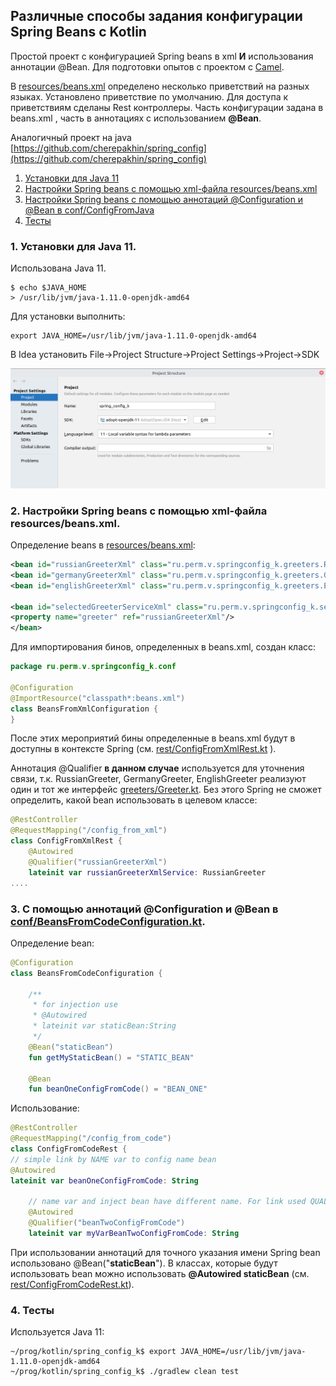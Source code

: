 Различные способы задания конфигурации Spring Beans с Kotlin
----------------

Простой проект с конфигурацией Spring beans в xml __И__ использования аннотации @Bean. Для подготовки опытов с проектом с [Camel](https://github.com/cherepakhin/camel_rest).

В [resources/beans.xml](https://github.com/cherepakhin/spring_config_k/blob/main/src/main/resources/beans.xml) определено несколько приветствий на разных языках. Установлено приветствие по умолчанию. Для доступа к приветствиям сделаны Rest контроллеры. Часть конфигурации задана в beans.xml , часть в аннотациях с использованием __@Bean__.  

Аналогичный проект на java [https://github.com/cherepakhin/spring_config](https://github.com/cherepakhin/spring_config)

1. [Установки для Java 11](#set_java_version)
2. [Настройки Spring beans с помощью xml-файла resources/beans.xml](#xml_file)
3. [Настройки Spring beans с помощью аннотаций @Configuration и @Bean в conf/ConfigFromJava](#configuration)
4. [Тесты](#tests)

<a id="set_java_version"></a>
### 1. Установки для Java 11.

Использована Java 11. 

````shell
$ echo $JAVA_HOME
> /usr/lib/jvm/java-1.11.0-openjdk-amd64

````

Для установки выполнить:

````shell
export JAVA_HOME=/usr/lib/jvm/java-1.11.0-openjdk-amd64
````

В Idea установить File->Project Structure->Project Settings->Project->SDK

![sdk](doc/java11.png)

<a id="xml_file"></a>
### 2. Настройки Spring beans с помощью xml-файла resources/beans.xml.

Определение beans в [resources/beans.xml](https://github.com/cherepakhin/spring_config_k/blob/main/src/main/resources/beans.xml):

````xml
<bean id="russianGreeterXml" class="ru.perm.v.springconfig_k.greeters.RussianGreeter"/>
<bean id="germanyGreeterXml" class="ru.perm.v.springconfig_k.greeters.GermanyGreeter"/>
<bean id="englishGreeterXml" class="ru.perm.v.springconfig_k.greeters.EnglishGreeter"/>

<bean id="selectedGreeterServiceXml" class="ru.perm.v.springconfig_k.service.GreeterService">
<property name="greeter" ref="russianGreeterXml"/>
</bean>
````

Для импортирования бинов, определенных в beans.xml, создан класс:

````kotlin
package ru.perm.v.springconfig_k.conf

@Configuration
@ImportResource("classpath*:beans.xml")
class BeansFromXmlConfiguration {
}
````

После этих мероприятий бины определенные в beans.xml будут в доступны в контексте Spring (см. [rest/ConfigFromXmlRest.kt](https://github.com/cherepakhin/spring_config_k/blob/master/src/main/kotlin/ru/perm/v/springconfig_k/rest/ConfigFromXmlRest.kt) ). 

Аннотация @Qualifier __в данном случае__ используется для уточнения связи, т.к. RussianGreeter, GermanyGreeter, EnglishGreeter реализуют один и тот же интерфейс [greeters/Greeter.kt](https://github.com/cherepakhin/spring_config_k/blob/master/src/main/kotlin/ru/perm/v/springconfig_k/greeters/Greeter.kt). Без этого Spring не сможет определить, какой bean использовать в целевом классе: 

````kotlin
@RestController
@RequestMapping("/config_from_xml")
class ConfigFromXmlRest {
    @Autowired
    @Qualifier("russianGreeterXml")
    lateinit var russianGreeterXmlService: RussianGreeter
....
````

<a id="configuration"></a>
### 3. С помощью аннотаций @Configuration и @Bean в [conf/BeansFromCodeConfiguration.kt](https://github.com/cherepakhin/spring_config_k/blob/master/src/main/kotlin/ru/perm/v/springconfig_k/conf/BeansFromCodeConfiguration.kt).

Определение bean:

````kotlin
@Configuration
class BeansFromCodeConfiguration {

    /**
     * for injection use
     * @Autowired
     * lateinit var staticBean:String
     */
    @Bean("staticBean")
    fun getMyStaticBean() = "STATIC_BEAN"

    @Bean
    fun beanOneConfigFromCode() = "BEAN_ONE"

````

Использование:

````kotlin
@RestController
@RequestMapping("/config_from_code")
class ConfigFromCodeRest {
// simple link by NAME var to config name bean
@Autowired
lateinit var beanOneConfigFromCode: String

    // name var and inject bean have different name. For link used QUALIFIER
    @Autowired
    @Qualifier("beanTwoConfigFromCode")
    lateinit var myVarBeanTwoConfigFromCode: String

````

При использовании аннотаций для точного указания имени Spring bean использовано @Bean("__staticBean__"). В классах, которые будут использовать bean можно использовать __@Autowired staticBean__ (см. [rest/ConfigFromCodeRest.kt](https://github.com/cherepakhin/spring_config_k/blob/master/src/main/kotlin/ru/perm/v/springconfig_k/rest/ConfigFromCodeRest.kt)). 

<a id="tests"></a>
### 4. Тесты

Используется Java 11:

````shell
~/prog/kotlin/spring_config_k$ export JAVA_HOME=/usr/lib/jvm/java-1.11.0-openjdk-amd64
~/prog/kotlin/spring_config_k$ ./gradlew clean test
````